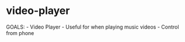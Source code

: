 # video-player
GOALS:
    - Video Player
    - Useful for when playing music videos
    - Control from phone
